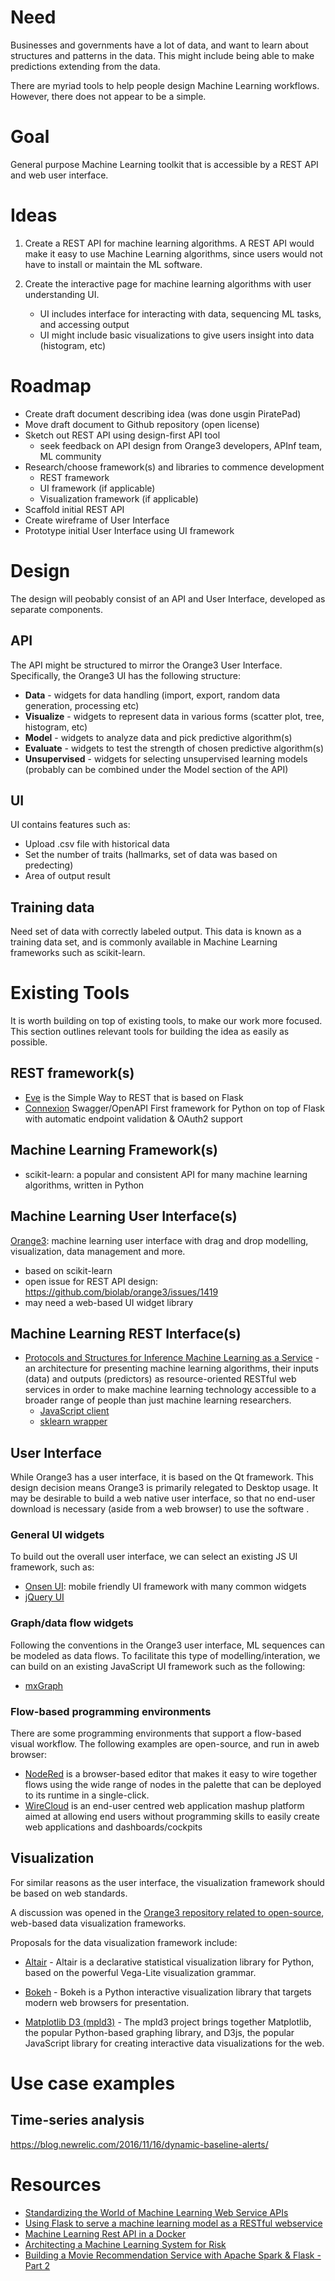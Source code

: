# Need

Businesses and governments have a lot of data, and want to learn about structures and patterns in the data. This might include being able to make predictions extending from the data.

There are myriad tools to help people design Machine Learning workflows. However, there does not appear to be a simple. 

# Goal
General purpose Machine Learning toolkit that is accessible by a REST API and web user interface.

# Ideas

1. Create a REST API for machine learning algorithms. A REST API would make it easy to use Machine Learning algorithms, since users would not have to install or maintain the ML software.

2. Create the interactive page for machine learning algorithms with user understanding UI.
    - UI includes interface for interacting with data, sequencing ML tasks, and accessing output
    - UI might include basic visualizations to give users insight into data (histogram, etc)

# Roadmap

- Create draft document describing idea (was done usgin PiratePad)
- Move draft document to Github repository (open license)
- Sketch out REST API using design-first API tool
    - seek feedback on API design from Orange3 developers, APInf team, ML community
- Research/choose framework(s) and libraries to commence development
    - REST framework
    - UI framework (if applicable)
    - Visualization framework (if applicable)
- Scaffold initial REST API
- Create wireframe of User Interface
- Prototype initial User Interface using UI framework

# Design

The design will peobably consist of an API and User Interface, developed as separate components.

## API

The API might be structured to mirror the Orange3 User Interface. Specifically, the Orange3 UI has the following structure:

- **Data** - widgets for data handling (import, export, random data generation, processing etc)
- **Visualize** - widgets to represent data in various forms (scatter plot, tree, histogram, etc)
- **Model** - widgets to analyze data and pick predictive algorithm(s)
- **Evaluate** - widgets to test the strength of chosen predictive algorithm(s)
- **Unsupervised** - widgets for selecting unsupervised learning models (probably can be combined under the Model section of the API)

## UI

UI contains features such as:
- Upload .csv file with historical data
- Set the number of traits (hallmarks, set of data was based on predecting)
- Area of output result

## Training data

Need set of data with correctly labeled output. This data is known as a training data set, and is commonly available in Machine Learning frameworks such as scikit-learn.

# Existing Tools

It is worth building on top of existing tools, to make our work more focused. This section outlines relevant tools for building the idea as easily as possible.

## REST framework(s)
- [Eve](http://python-eve.org/rest_api_for_humans.html) is the Simple Way to REST that is based on Flask
- [Connexion](https://github.com/zalando/connexion) Swagger/OpenAPI First framework for Python on top of Flask with automatic endpoint validation & OAuth2 support 

## Machine Learning Framework(s)

- scikit-learn: a popular and consistent API for many machine learning algorithms, written in Python

## Machine Learning User Interface(s)

[Orange3](https://orange.biolab.si/): machine learning user interface with drag and drop modelling, visualization, data management and more.

- based on scikit-learn
- open issue for REST API design: https://github.com/biolab/orange3/issues/1419
- may need a web-based UI widget library

## Machine Learning REST Interface(s)
- [Protocols and Structures for Inference Machine Learning as a Service](http://psikit.net/) - an architecture for presenting machine learning algorithms, their inputs (data) and outputs (predictors) as resource-oriented RESTful web services in order to make machine learning technology accessible to a broader range of people than just machine learning researchers.
  - [JavaScript client](https://github.com/psi-project/client)
  - [sklearn wrapper](https://github.com/psi-project/sklearn-wrapper)

## User Interface

While Orange3 has a user interface, it is based on the Qt framework. This design decision means Orange3 is primarily relegated to Desktop usage. It may be desirable to build a web native user interface, so that no end-user download is necessary (aside from a web browser) to use the software .

### General UI widgets
To build out the overall user interface, we can select an existing JS UI framework, such as:

- [Onsen UI](https://onsen.io/): mobile friendly UI framework with many common widgets
- [jQuery UI](http://jqueryui.com/)

### Graph/data flow widgets
Following the conventions in the Orange3 user interface, ML sequences can be modeled as data flows. To facilitate this type of modelling/interation, we can build on an existing JavaScript UI framework such as the following:

- [mxGraph](https://github.com/jgraph/mxgraph)

### Flow-based programming environments
There are some programming environments that support a flow-based visual workflow. The following examples are open-source, and run in aweb browser:

- [NodeRed](http://nodered.org/) is a browser-based editor that makes it easy to wire together flows using the wide range of nodes in the palette that can be deployed to its runtime in a single-click.
- [WireCloud](https://github.com/Wirecloud/wirecloud) is an end-user centred web application mashup platform aimed at allowing end users without programming skills to easily create web applications and dashboards/cockpits

## Visualization

For similar reasons as the user interface, the visualization framework should be based on web standards. 

A discussion was opened in the [Orange3 repository related to open-source](https://github.com/biolab/orange3/issues/2044), web-based data visualization frameworks.

Proposals for the data visualization framework include:

- [Altair](https://altair-viz.github.io/) - Altair is a declarative statistical visualization library for Python, based on the powerful Vega-Lite visualization grammar.

- [Bokeh](http://bokeh.pydata.org/en/latest/) - Bokeh is a Python interactive visualization library that targets modern web browsers for presentation.

- [Matplotlib D3 (mpld3)](http://mpld3.github.io/) - The  mpld3 project brings together Matplotlib, the popular Python-based  graphing library, and D3js, the popular JavaScript library for creating  interactive data visualizations for the web.

# Use case examples

## Time-series analysis
https://blog.newrelic.com/2016/11/16/dynamic-baseline-alerts/

# Resources
- [Standardizing the World of Machine Learning Web Service APIs](http://www.kdnuggets.com/2015/07/psi-machine-learning-web-service-apis.html)
- [Using Flask to serve a machine learning model as a RESTful webservice](https://www.youtube.com/watch?v=s-i6nzXQF3g)
- [Machine Learning Rest API in a Docker](https://juan-medina.com/2015/12/05/machine-learning-docker/)
- [Architecting a Machine Learning System for Risk](https://medium.com/airbnb-engineering/architecting-a-machine-learning-system-for-risk-941abbba5a60)
- [Building a Movie Recommendation Service with Apache Spark & Flask - Part 2](https://www.codementor.io/jadianes/building-a-web-service-with-apache-spark-flask-example-app-part2-du1083854)
